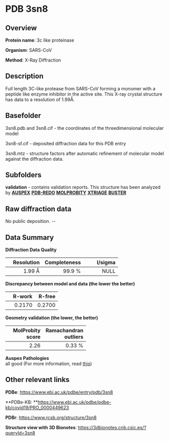# PDB 3sn8

## Overview

**Protein name**: 3c like proteinase

**Organism**: SARS-CoV

**Method**: X-Ray Diffraction

## Description

Full length 3C-like protease from SARS-CoV forming a monomer with a peptide like enzyme inhibitor in the active site. This X-ray crystal structure has data to a resolution of 1.99Å.

## Basefolder

3sn8.pdb and 3sn8.cif - the coordinates of the threedimensional molecular model

3sn8-sf.cif - deposited diffraction data for this PDB entry

3sn8.mtz - structure factors after automatic refinement of molecular model against the diffraction data.

## Subfolders





**validation** - contains validation reports. This structure has been analyzed by [**AUSPEX**](https://github.com/thorn-lab/coronavirus_structural_task_force/tree/master/pdb/3c_like_proteinase/SARS-CoV/3sn8/validation/auspex) [**PDB-REDO**](https://github.com/thorn-lab/coronavirus_structural_task_force/tree/master/pdb/3c_like_proteinase/SARS-CoV/3sn8/validation/pdb-redo) [**MOLPROBITY**](https://github.com/thorn-lab/coronavirus_structural_task_force/tree/master/pdb/3c_like_proteinase/SARS-CoV/3sn8/validation/molprobity) [**XTRIAGE**](https://github.com/thorn-lab/coronavirus_structural_task_force/blob/master/pdb/3c_like_proteinase/SARS-CoV/3sn8/validation/Xtriage_output.log) [**BUSTER**](https://www.globalphasing.com/buster/wiki/index.cgi?Covid19Pdb3SN8) 



## Raw diffraction data

No public deposition. --<br> 

## Data Summary
**Diffraction Data Quality**

|   | Resolution | Completeness| I/sigma |
|---|-------------:|----------------:|--------------:|
|   |1.99 Å|99.9  %|<img width=50/>NULL |

**Discrepancy between model and data (the lower the better)**

|   | **R-work**| **R-free**   
|---|-------------:|----------------:|           
||  0.2170|  0.2700|

**Geometry validation (the lower, the better)**

|   |**MolProbity<br>score**| **Ramachandran<br>outliers** 
|---|-------------:|----------------:|
||  2.26|  0.33 %|

**Auspex Pathologies**<br> all good (For more information, read [this](https://github.com/thorn-lab/coronavirus_structural_task_force/blob/master/pdb/3c_like_proteinase/SARS-CoV/3sn8/validation/auspex/3sn8_auspex_comments.txt))

 



## Other relevant links 
**PDBe**:  https://www.ebi.ac.uk/pdbe/entry/pdb/3sn8

**PDBe-KB: **https://www.ebi.ac.uk/pdbe/pdbe-kb/covid19/PRO_0000449623 
 
**PDBr**: https://www.rcsb.org/structure/3sn8 

**Structure view with 3D Bionotes**: https://3dbionotes.cnb.csic.es/?queryId=3sn8

